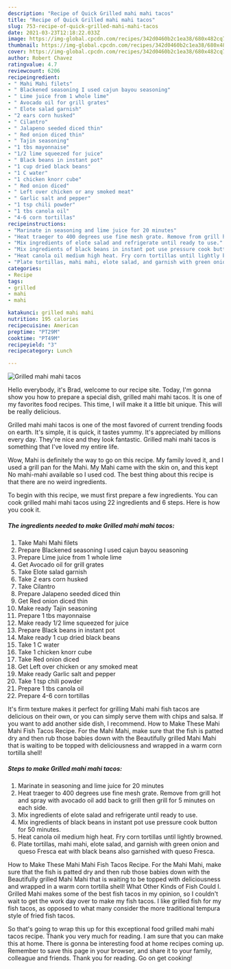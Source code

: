 ```yaml
---
description: "Recipe of Quick Grilled mahi mahi tacos"
title: "Recipe of Quick Grilled mahi mahi tacos"
slug: 753-recipe-of-quick-grilled-mahi-mahi-tacos
date: 2021-03-23T12:18:22.033Z
image: https://img-global.cpcdn.com/recipes/342d0460b2c1ea38/680x482cq70/grilled-mahi-mahi-tacos-recipe-main-photo.jpg
thumbnail: https://img-global.cpcdn.com/recipes/342d0460b2c1ea38/680x482cq70/grilled-mahi-mahi-tacos-recipe-main-photo.jpg
cover: https://img-global.cpcdn.com/recipes/342d0460b2c1ea38/680x482cq70/grilled-mahi-mahi-tacos-recipe-main-photo.jpg
author: Robert Chavez
ratingvalue: 4.7
reviewcount: 6206
recipeingredient:
- " Mahi Mahi filets"
- " Blackened seasoning I used cajun bayou seasoning"
- " Lime juice from 1 whole lime"
- " Avocado oil for grill grates"
- " Elote salad garnish"
- "2 ears corn husked"
- " Cilantro"
- " Jalapeno seeded diced thin"
- " Red onion diced thin"
- " Tajin seasoning"
- "1 tbs mayonnaise"
- "1/2 lime squeezed for juice"
- " Black beans in instant pot"
- "1 cup dried black beans"
- "1 C water"
- "1 chicken knorr cube"
- " Red onion diced"
- " Left over chicken or any smoked meat"
- " Garlic salt and pepper"
- "1 tsp chili powder"
- "1 tbs canola oil"
- "4-6 corn tortillas"
recipeinstructions:
- "Marinate in seasoning and lime juice for 20 minutes"
- "Heat traeger to 400 degrees use fine mesh grate. Remove from grill hot and spray with avocado oil add back to grill then grill for 5 minutes on each side."
- "Mix ingredients of elote salad and refrigerate until ready to use."
- "Mix ingredients of black beans in instant pot use pressure cook button for 50 minutes."
- "Heat canola oil medium high heat. Fry corn tortillas until lightly browned."
- "Plate tortillas, mahi mahi, elote salad, and garnish with green onion and queso Fresca eat with black beans also garnished with queso Fresca."
categories:
- Recipe
tags:
- grilled
- mahi
- mahi

katakunci: grilled mahi mahi 
nutrition: 195 calories
recipecuisine: American
preptime: "PT29M"
cooktime: "PT49M"
recipeyield: "3"
recipecategory: Lunch

---
```



![Grilled mahi mahi tacos](https://img-global.cpcdn.com/recipes/342d0460b2c1ea38/680x482cq70/grilled-mahi-mahi-tacos-recipe-main-photo.jpg)

Hello everybody, it's Brad, welcome to our recipe site. Today, I'm gonna show you how to prepare a special dish, grilled mahi mahi tacos. It is one of my favorites food recipes. This time, I will make it a little bit unique. This will be really delicious.

Grilled mahi mahi tacos is one of the most favored of current trending foods on earth. It's simple, it is quick, it tastes yummy. It's appreciated by millions every day. They're nice and they look fantastic. Grilled mahi mahi tacos is something that I've loved my entire life.

Wow, Mahi is definitely the way to go on this recipe. My family loved it, and I used a grill pan for the Mahi. My Mahi came with the skin on, and this kept No mahi-mahi available so I used cod. The best thing about this recipe is that there are no weird ingredients.


To begin with this recipe, we must first prepare a few ingredients. You can cook grilled mahi mahi tacos using 22 ingredients and 6 steps. Here is how you cook it.

<!--inarticleads1-->

##### The ingredients needed to make Grilled mahi mahi tacos:

1. Take  Mahi Mahi filets
1. Prepare  Blackened seasoning I used cajun bayou seasoning
1. Prepare  Lime juice from 1 whole lime
1. Get  Avocado oil for grill grates
1. Take  Elote salad garnish
1. Take 2 ears corn husked
1. Take  Cilantro
1. Prepare  Jalapeno seeded diced thin
1. Get  Red onion diced thin
1. Make ready  Tajin seasoning
1. Prepare 1 tbs mayonnaise
1. Make ready 1/2 lime squeezed for juice
1. Prepare  Black beans in instant pot
1. Make ready 1 cup dried black beans
1. Take 1 C water
1. Take 1 chicken knorr cube
1. Take  Red onion diced
1. Get  Left over chicken or any smoked meat
1. Make ready  Garlic salt and pepper
1. Take 1 tsp chili powder
1. Prepare 1 tbs canola oil
1. Prepare 4-6 corn tortillas


It&#39;s firm texture makes it perfect for grilling Mahi mahi fish tacos are delicious on their own, or you can simply serve them with chips and salsa. If you want to add another side dish, I recommend. How to Make These Mahi Mahi Fish Tacos Recipe. For the Mahi Mahi, make sure that the fish is patted dry and then rub those babies down with the Beautifully grilled Mahi Mahi that is waiting to be topped with deliciousness and wrapped in a warm corn tortilla shell! 

<!--inarticleads2-->

##### Steps to make Grilled mahi mahi tacos:

1. Marinate in seasoning and lime juice for 20 minutes
1. Heat traeger to 400 degrees use fine mesh grate. Remove from grill hot and spray with avocado oil add back to grill then grill for 5 minutes on each side.
1. Mix ingredients of elote salad and refrigerate until ready to use.
1. Mix ingredients of black beans in instant pot use pressure cook button for 50 minutes.
1. Heat canola oil medium high heat. Fry corn tortillas until lightly browned.
1. Plate tortillas, mahi mahi, elote salad, and garnish with green onion and queso Fresca eat with black beans also garnished with queso Fresca.


How to Make These Mahi Mahi Fish Tacos Recipe. For the Mahi Mahi, make sure that the fish is patted dry and then rub those babies down with the Beautifully grilled Mahi Mahi that is waiting to be topped with deliciousness and wrapped in a warm corn tortilla shell! What Other Kinds of Fish Could I. Grilled Mahi makes some of the best fish tacos in my opinion, so I couldn&#39;t wait to get the work day over to make my fish tacos. I like grilled fish for my fish tacos, as opposed to what many consider the more traditional tempura style of fried fish tacos. 

So that's going to wrap this up for this exceptional food grilled mahi mahi tacos recipe. Thank you very much for reading. I am sure that you can make this at home. There is gonna be interesting food at home recipes coming up. Remember to save this page in your browser, and share it to your family, colleague and friends. Thank you for reading. Go on get cooking!
